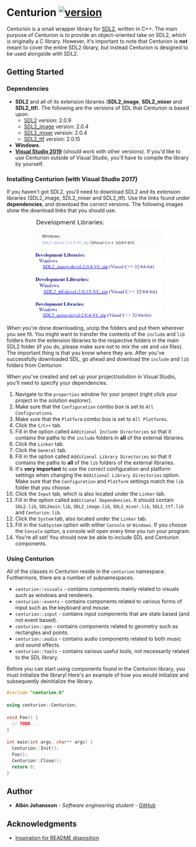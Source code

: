 # Centurion [![version](https://img.shields.io/badge/version-1.2.0-yellow.svg)](https://semver.org)


Centurion is a small wrapper library for [SDL2](https://www.libsdl.org/index.php), written in C++. The main purpose of Centurion is to provide an object-oriented take on SDL2, which is originally a C library. However, it's important to note that Centurion is __not__ meant to cover the entire SDL2 library, but instead Centurion is designed to be used alongside with SDL2.

## Getting Started

### Dependencies
* **SDL2** and all of its extension libraries (**SDL2_image**, **SDL2_mixer** and **SDL2_ttf**).
  The following are the versions of SDL that Centurion is based upon.
  * [SDL2](https://www.libsdl.org/download-2.0.php)           version: 2.0.9
  * [SDL2_image](https://www.libsdl.org/projects/SDL_image/)  version: 2.0.4
  * [SDL2_mixer](https://www.libsdl.org/projects/SDL_mixer/)  version: 2.0.4
  * [SDL2_ttf](https://www.libsdl.org/projects/SDL_ttf/)      version: 2.0.15
* **Windows**. 
* **[Visual Studio 2019](https://visualstudio.microsoft.com/)** (should work with other versions). If you'd like to use Centurion   outside of Visual Studio, you'll have to compile the library by yourself.

### Installing Centurion (with Visual Studio 2017)
If you haven't got SDL2, you'll need to download SDL2 and its extension libraries (SDL2_image, SDL2_mixer and SDL2_ttf). Use the links found under __dependencies__, and download the correct versions. The following images show the download links that you should use. 

<p align="center">
<img src="/readme-files/centurion_sdl2_link.PNG" alt="" width="350">
</p>  

<p align="center">
<img src="/readme-files/centurion_image_link.PNG" alt="" width="350">
</p>

<p align="center">
<img src="/readme-files/centurion_ttf_link.PNG" alt="" width="350">
</p>

<p align="center">
<img src="/readme-files/centurion_mixer_link.PNG" alt="" width="350">
</p>

When you're done downloading, unzip the folders and put them wherever you see fit. You might want to transfer the contents of the `include` and `lib` folders from the extension libraries to the respective folders in the main SDL2 folder (if you do, please make sure not to mix the `x86` and `x64` files). The important thing is that you know where they are. After you've successfully downloaded SDL, go ahead and download the `include` and `lib` folders from Centurion.

When you've created and set up your project/solution in Visual Studio, you'll need to specify your dependencies. 
1. Navigate to the `properties` window for your project (right click your project in the solution explorer).
0. Make sure that the `Configuration` combo box is set to `All Configurations`.
0. Make sure that the `Platform` combo box is set to `All Platforms`.
0. Click the `C/C++` tab.
0. Fill in the option called `Additional Include Directories` so that it contains the paths to the `include` folders in __all__ of the external libraries.
0. Click the `Linker` tab.
0. Click the `General` tab.
0. Fill in the option called `Additional Library Directories` so that it contains the paths to __all__ of the `lib` folders of the external libraries.
0. It's __very important__ to use the correct configuration and platform settings when changing the `Additional Library Directories` option. Make sure that the `Configuration` and `Platform` settings match the `lib` folder that you choose. 
0. Click the `Input` tab, which is also located under the `Linker` tab.
0. Fill in the option called `Additional Dependencies`. It should contain `SDL2.lib`, `SDL2main.lib`, `SDL2_image.lib`, `SDL2_mixer.lib`, `SDL2_ttf.lib` and `Centurion.lib`.
0. Click the `System` tab, also located under the `Linker` tab.
0. Fill in the `SubSystem` option with either `Console` or `Windows`. If you choose the `Console` option, a console will open every time you run your program. 
0. You're all set! You should now be able to include SDL and Centurion components.

### Using Centurion
All of the classes in Centurion reside in the `centurion` namespace. Furthermore, there are a number of subnamespaces.

* `centurion::visuals` - contains components mainly related to visuals such as windows and renderers.
* `centurion::events` - contains components related to various forms of input such as the keyboard and mouse.
* `centurion::input` - contains input components that are state based (and not event based).
* `centurion::geo` - contains components related to geometry such as rectangles and points.
* `centurion::audio` - contains audio components related to both music and sound effects.
* `centurion::tools` - contains various useful tools, not necessarily related to the SDL library.

Before you can start using components found in the Centurion library, you must initialize the library! Here's an example of how you would initialize and subsequently deinitialize the library.
```c++
#include "centurion.h"

using centurion::Centurion;

void Foo() {
  // TODO...
}

int main(int argv, char** argc) {
  Centurion::Init();
  Foo();
  Centurion::Close();
  return 0;
}
```
## Author

- __Albin Johansson__ - _Software engineering student_ - [GitHub](https://github.com/albin-johansson)

## Acknowledgments
- [Inspiration for README disposition](https://gist.github.com/PurpleBooth/109311bb0361f32d87a2)
